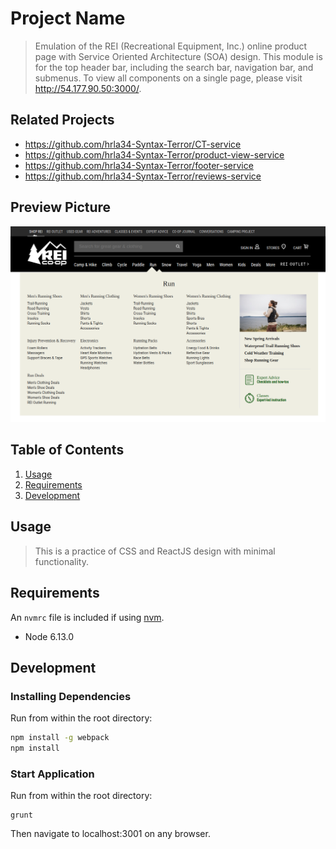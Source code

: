 # Project Name

> Emulation of the REI (Recreational Equipment, Inc.) online product page with Service Oriented Architecture (SOA) design. This module is for the top header bar, including the search bar, navigation bar, and submenus. To view all components on a single page, please visit http://54.177.90.50:3000/.

## Related Projects

  - https://github.com/hrla34-Syntax-Terror/CT-service
  - https://github.com/hrla34-Syntax-Terror/product-view-service
  - https://github.com/hrla34-Syntax-Terror/footer-service
  - https://github.com/hrla34-Syntax-Terror/reviews-service

## Preview Picture

![Snapshot of the project](https://github.com/hrla34-Syntax-Terror/header-bar-service/blob/master/FEC.png)

## Table of Contents

1. [Usage](#Usage)
1. [Requirements](#requirements)
1. [Development](#development)

## Usage

> This is a practice of CSS and ReactJS design with minimal functionality.

## Requirements

An `nvmrc` file is included if using [nvm](https://github.com/creationix/nvm).

- Node 6.13.0

## Development

### Installing Dependencies

Run from within the root directory:

```sh
npm install -g webpack
npm install
```

### Start Application

Run from within the root directory:
```
grunt
```
Then navigate to localhost:3001 on any browser.


